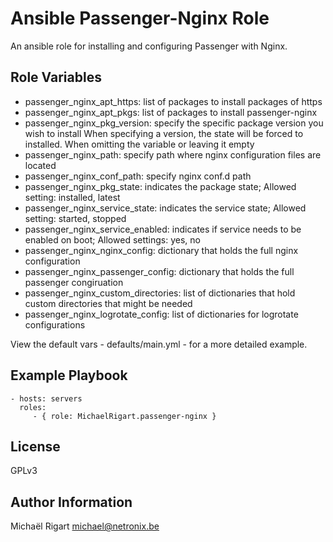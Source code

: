 Ansible Passenger-Nginx Role
============================

An ansible role for installing and configuring Passenger with Nginx.

Role Variables
--------------

- passenger_nginx_apt_https: list of packages to install packages of https
- passenger_nginx_apt_pkgs: list of packages to install passenger-nginx
- passenger_nginx_pkg_version: specify the specific package version you wish to install
When specifying a version, the state will be forced to installed. When omitting the variable or leaving it empty
- passenger_nginx_path: specify path where nginx configuration files are located
- passenger_nginx_conf_path: specify nginx conf.d path
- passenger_nginx_pkg_state: indicates the package state; Allowed setting: installed, latest
- passenger_nginx_service_state: indicates the service state; Allowed setting: started, stopped
- passenger_nginx_service_enabled: indicates if service needs to be enabled on boot; Allowed settings: yes, no
- passenger_nginx_nginx_config: dictionary that holds the full nginx configuration
- passenger_nginx_passenger_config: dictionary that holds the full passenger congiruation
- passenger_nginx_custom_directories: list of dictionaries that hold custom directories that might be needed
- passenger_nginx_logrotate_config: list of dictionaries for logrotate configurations

View the default vars - defaults/main.yml - for a more detailed example.

Example Playbook
-------------------------

    - hosts: servers
      roles:
         - { role: MichaelRigart.passenger-nginx }

License
-------

GPLv3

Author Information
------------------

Michaël Rigart <michael@netronix.be>